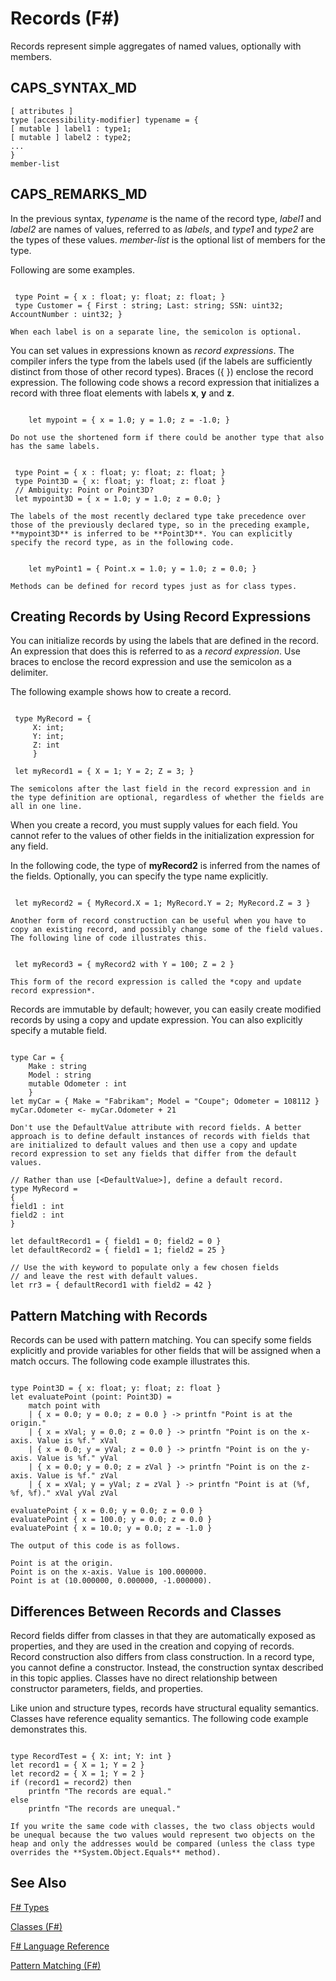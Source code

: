 # Records (F#)

Records represent simple aggregates of named values, optionally with members.


## CAPS_SYNTAX_MD

```
[ attributes ]
type [accessibility-modifier] typename = { 
[ mutable ] label1 : type1;
[ mutable ] label2 : type2;
...
}
member-list
```

## CAPS_REMARKS_MD
In the previous syntax, *typename* is the name of the record type, *label1* and *label2* are names of values, referred to as *labels*, and *type1* and *type2* are the types of these values. *member-list* is the optional list of members for the type.

Following are some examples.

```

 type Point = { x : float; y: float; z: float; }
 type Customer = { First : string; Last: string; SSN: uint32; AccountNumber : uint32; }
```

    When each label is on a separate line, the semicolon is optional.

You can set values in expressions known as *record expressions*. The compiler infers the type from the labels used (if the labels are sufficiently distinct from those of other record types). Braces ({ }) enclose the record expression. The following code shows a record expression that initializes a record with three float elements with labels **x**, **y** and **z**.

```

    let mypoint = { x = 1.0; y = 1.0; z = -1.0; }
```

    Do not use the shortened form if there could be another type that also has the same labels.

```

 type Point = { x : float; y: float; z: float; }
 type Point3D = { x: float; y: float; z: float }
 // Ambiguity: Point or Point3D?
 let mypoint3D = { x = 1.0; y = 1.0; z = 0.0; }
```

    The labels of the most recently declared type take precedence over those of the previously declared type, so in the preceding example, **mypoint3D** is inferred to be **Point3D**. You can explicitly specify the record type, as in the following code.

```

    let myPoint1 = { Point.x = 1.0; y = 1.0; z = 0.0; }
```

    Methods can be defined for record types just as for class types.


## Creating Records by Using Record Expressions
You can initialize records by using the labels that are defined in the record. An expression that does this is referred to as a *record expression*. Use braces to enclose the record expression and use the semicolon as a delimiter.

The following example shows how to create a record.

```

 type MyRecord = {
     X: int;
     Y: int;
     Z: int 
     }

 let myRecord1 = { X = 1; Y = 2; Z = 3; }
```

    The semicolons after the last field in the record expression and in the type definition are optional, regardless of whether the fields are all in one line.

When you create a record, you must supply values for each field. You cannot refer to the values of other fields in the initialization expression for any field.

In the following code, the type of **myRecord2** is inferred from the names of the fields. Optionally, you can specify the type name explicitly.

```

 let myRecord2 = { MyRecord.X = 1; MyRecord.Y = 2; MyRecord.Z = 3 }
```

    Another form of record construction can be useful when you have to copy an existing record, and possibly change some of the field values. The following line of code illustrates this.

```

 let myRecord3 = { myRecord2 with Y = 100; Z = 2 }
```

    This form of the record expression is called the *copy and update record expression*.

Records are immutable by default; however, you can easily create modified records by using a copy and update expression. You can also explicitly specify a mutable field.

```

type Car = {
    Make : string
    Model : string
    mutable Odometer : int
    }
let myCar = { Make = "Fabrikam"; Model = "Coupe"; Odometer = 108112 }
myCar.Odometer <- myCar.Odometer + 21
```

    Don't use the DefaultValue attribute with record fields. A better approach is to define default instances of records with fields that are initialized to default values and then use a copy and update record expression to set any fields that differ from the default values.


```f#
// Rather than use [<DefaultValue>], define a default record.
type MyRecord =
{ 
field1 : int 
field2 : int
}

let defaultRecord1 = { field1 = 0; field2 = 0 }
let defaultRecord2 = { field1 = 1; field2 = 25 }

// Use the with keyword to populate only a few chosen fields
// and leave the rest with default values.
let rr3 = { defaultRecord1 with field2 = 42 }
```

## Pattern Matching with Records
Records can be used with pattern matching. You can specify some fields explicitly and provide variables for other fields that will be assigned when a match occurs. The following code example illustrates this.

```

type Point3D = { x: float; y: float; z: float }
let evaluatePoint (point: Point3D) =
    match point with
    | { x = 0.0; y = 0.0; z = 0.0 } -> printfn "Point is at the origin."
    | { x = xVal; y = 0.0; z = 0.0 } -> printfn "Point is on the x-axis. Value is %f." xVal
    | { x = 0.0; y = yVal; z = 0.0 } -> printfn "Point is on the y-axis. Value is %f." yVal
    | { x = 0.0; y = 0.0; z = zVal } -> printfn "Point is on the z-axis. Value is %f." zVal
    | { x = xVal; y = yVal; z = zVal } -> printfn "Point is at (%f, %f, %f)." xVal yVal zVal

evaluatePoint { x = 0.0; y = 0.0; z = 0.0 }
evaluatePoint { x = 100.0; y = 0.0; z = 0.0 }
evaluatePoint { x = 10.0; y = 0.0; z = -1.0 }
```

    The output of this code is as follows.


```
Point is at the origin.
Point is on the x-axis. Value is 100.000000.
Point is at (10.000000, 0.000000, -1.000000).
```

## Differences Between Records and Classes
Record fields differ from classes in that they are automatically exposed as properties, and they are used in the creation and copying of records. Record construction also differs from class construction. In a record type, you cannot define a constructor. Instead, the construction syntax described in this topic applies. Classes have no direct relationship between constructor parameters, fields, and properties.

Like union and structure types, records have structural equality semantics. Classes have reference equality semantics. The following code example demonstrates this.

```

type RecordTest = { X: int; Y: int }
let record1 = { X = 1; Y = 2 }
let record2 = { X = 1; Y = 2 }
if (record1 = record2) then
    printfn "The records are equal."
else
    printfn "The records are unequal."
```

    If you write the same code with classes, the two class objects would be unequal because the two values would represent two objects on the heap and only the addresses would be compared (unless the class type overrides the **System.Object.Equals** method).


## See Also
[F&#35; Types](F%23+Types.md)

[Classes &#40;F&#35;&#41;](Classes+%28F%23%29.md)

[F&#35; Language Reference](F%23+Language+Reference.md)

[Pattern Matching &#40;F&#35;&#41;](Pattern+Matching+%28F%23%29.md)

